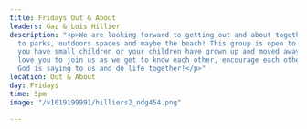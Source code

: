 ```yaml
---
title: Fridays Out & About
leaders: Gaz & Lois Hillier
description: "<p>We are looking forward to getting out and about together, heading
  to parks, outdoors spaces and maybe the beach! This group is open to all ages, whether
  you have small children or your children have grown up and moved away, we would
  love you to join us as we get to know each other, encourage each other around what
  God is saying to us and do life together!</p>"
location: Out & About
day: Fridays
time: 5pm
image: "/v1619199991/hilliers2_ndg454.png"

---
```

